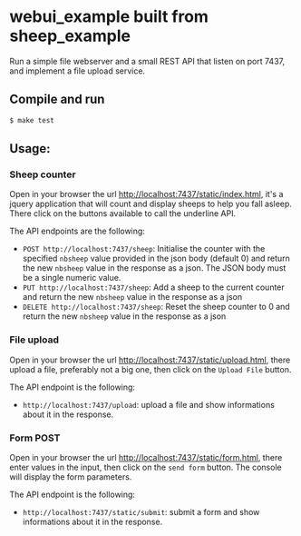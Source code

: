 # webui_example built from sheep_example

Run a simple file webserver and a small REST API that listen on port 7437, and implement a file upload service.

## Compile and run

```bash
$ make test
```

## Usage:

### Sheep counter

Open in your browser the url [http://localhost:7437/static/index.html](http://localhost:7437/static/index.html), it's a jquery application that will count and display sheeps to help you fall asleep. There click on the buttons available to call the underline API.

The API endpoints are the following:

- `POST http://localhost:7437/sheep`: Initialise the counter with the specified `nbsheep` value provided in the json body (default 0) and return the new `nbsheep` value in the response as a json. The JSON body must be a single numeric value.
- `PUT http://localhost:7437/sheep`: Add a sheep to the current counter and return the new `nbsheep` value in the response as a json
- `DELETE http://localhost:7437/sheep`: Reset the sheep counter to 0 and return the new `nbsheep` value in the response as a json

### File upload

Open in your browser the url [http://localhost:7437/static/upload.html](http://localhost:7437/static/upload.html), there upload a file, preferably not a big one, then click on the `Upload File` button.

The API endpoint is the following:

- `http://localhost:7437/upload`: upload a file and show informations about it in the response.

### Form POST

Open in your browser the url [http://localhost:7437/static/form.html](http://localhost:7437/static/form.html), there enter values in the input, then click on the `send form` button. The console will display the form parameters.

The API endpoint is the following:

- `http://localhost:7437/static/submit`: submit a form and show informations about it in the response.
